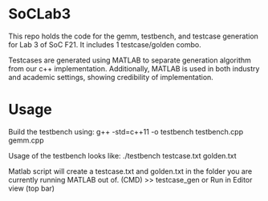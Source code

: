 # SoCLab3
This repo holds the code for the gemm, testbench, and testcase generation for Lab 3 of SoC F21. It includes 1 testcase/golden combo.

Testcases are generated using MATLAB to separate generation algorithm from our c++ implementation. Additionally, MATLAB is used in both industry and academic settings, showing credibility of implementation.

# Usage
Build the testbench using:
  g++ -std=c++11 -o testbench testbench.cpp gemm.cpp

Usage of the testbench looks like:
  ./testbench testcase.txt golden.txt

Matlab script will create a testcase.txt and golden.txt in the folder you are currently running MATLAB out of.
  (CMD) >> testcase_gen 
  or
  Run in Editor view (top bar)
